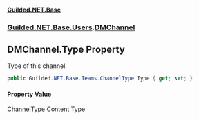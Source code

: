 #### [Guilded.NET.Base](Guilded_NET_Base.md 'Guilded.NET.Base')
### [Guilded.NET.Base.Users](Guilded_NET_Base.md#Guilded_NET_Base_Users 'Guilded.NET.Base.Users').[DMChannel](DMChannel.md 'Guilded.NET.Base.Users.DMChannel')
## DMChannel.Type Property
Type of this channel.  
```csharp
public Guilded.NET.Base.Teams.ChannelType Type { get; set; }
```
#### Property Value
[ChannelType](ChannelType.md 'Guilded.NET.Base.Teams.ChannelType')
Content Type
